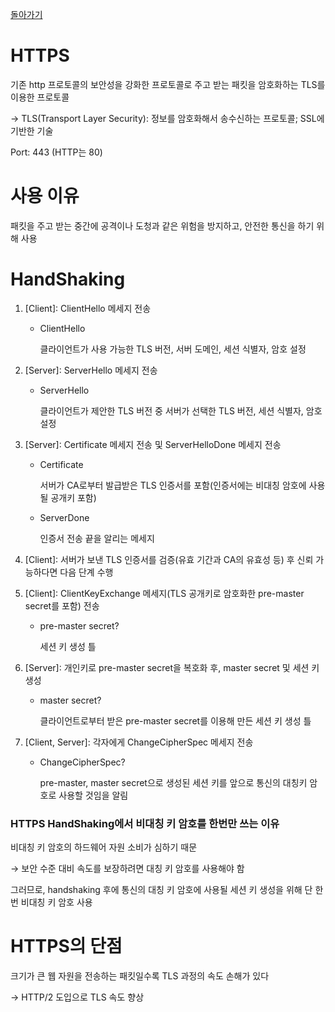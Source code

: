 [돌아가기](./README.md)

# HTTPS

기존 http 프로토콜의 보안성을 강화한 프로토콜로 주고 받는 패킷을 암호화하는 TLS를 이용한 프로토콜

→ TLS(Transport Layer Security): 정보를 암호화해서 송수신하는 프로토콜; SSL에 기반한 기술

Port: 443 (HTTP는 80)

# 사용 이유

패킷을 주고 받는 중간에 공격이나 도청과 같은 위험을 방지하고, 안전한 통신을 하기 위해 사용

# HandShaking

1. [Client]: ClientHello 메세지 전송
    - ClientHello

        클라이언트가 사용 가능한 TLS 버전, 서버 도메인, 세션 식별자, 암호 설정

2. [Server]: ServerHello 메세지 전송
    - ServerHello

        클라이언트가 제안한 TLS 버전 중 서버가 선택한 TLS 버전, 세션 식별자, 암호 설정

3. [Server]: Certificate 메세지 전송 및 ServerHelloDone 메세지 전송
    - Certificate

        서버가 CA로부터 발급받은 TLS 인증서를 포함(인증서에는 비대칭 암호에 사용될 공개키 포함)

    - ServerDone

        인증서 전송 끝을 알리는 메세지

4. [Client]: 서버가 보낸 TLS 인증서를 검증(유효 기간과 CA의 유효성 등) 후 신뢰 가능하다면 다음 단계 수행

5. [Client]: ClientKeyExchange 메세지(TLS 공개키로 암호화한 pre-master secret를 포함) 전송
    - pre-master secret?

        세션 키 생성 틀

6. [Server]: 개인키로 pre-master secret을 복호화 후, master secret 및 세션 키 생성
    - master secret?

        클라이언트로부터 받은 pre-master secret를 이용해 만든 세션 키 생성 틀

7. [Client, Server]: 각자에게 ChangeCipherSpec 메세지 전송
    - ChangeCipherSpec?

        pre-master, master secret으로 생성된 세션 키를 앞으로 통신의 대칭키 암호로 사용할 것임을 알림

### HTTPS HandShaking에서 비대칭 키 암호를 한번만 쓰는 이유

비대칭 키 암호의 하드웨어 자원 소비가 심하기 때문

→ 보안 수준 대비 속도를 보장하려면 대칭 키 암호를 사용해야 함

그러므로, handshaking 후에 통신의 대칭 키 암호에 사용될 세션 키 생성을 위해 단 한번 비대칭 키 암호 사용

# HTTPS의 단점

크기가 큰 웹 자원을 전송하는 패킷일수록 TLS 과정의 속도 손해가 있다

→ HTTP/2 도입으로 TLS 속도 향상
